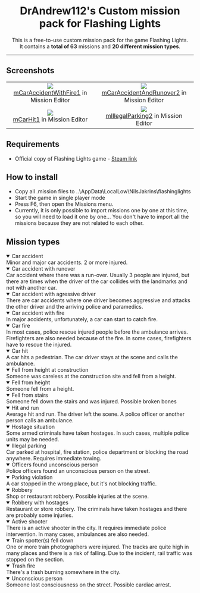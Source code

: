 <div align="center">
<h1>DrAndrew112's Custom mission pack for Flashing Lights</h1>
<!--<img src="https://europe1.discourse-cdn.com/unity/original/4X/9/f/a/9fae96ef2d792038ef4e2c0383484582ce4909b5.gif" width="120" height="auto"/>
<img src="https://europe1.discourse-cdn.com/unity/original/4X/9/f/a/9fae96ef2d792038ef4e2c0383484582ce4909b5.gif" width="120" height="auto"/>-->
<p>
  This is a free-to-use custom mission pack for the game Flashing Lights.<br/>
  It contains a <b>total of 63</b> missions and <b>20 different mission types</b>.
</p>
<hr/>
</div>

## Screenshots
<table>
  <tr>
    <td align="center">
      <img src="https://github.com/user-attachments/assets/40bea6f5-025e-4e57-8308-07e651ba4bde">
      <div><a href="mCarAccidentWithFire1.mission">mCarAccidentWithFire1</a> in Mission Editor</div>
    </td>
    <td align="center">
      <img src="https://github.com/user-attachments/assets/794794a6-f500-4db0-823f-b62305bc0b25">
      <div><a href="mCarAccidentAndRunover2.mission">mCarAccidentAndRunover2</a> in Mission Editor</div>
    </td>
  </tr>
  <tr>
    <td align="center">
      <img src="https://github.com/user-attachments/assets/7f69663a-e4ff-4abd-8efc-5d280f3c7681">
      <div><a href="mCarHit1.mission">mCarHit1</a> in Mission Editor</div>
    </td>
    <td align="center">
      <img src="https://github.com/user-attachments/assets/4ed831b4-fa53-49ed-970d-dc1c21789cc4">
      <div><a href="mIllegalParking2.mission">mIllegalParking2</a> in Mission Editor</div>
    </td>
  </tr>
  <!--<tr>
    <td align="center">
      <img src="">
      <div><a href=".mission"></a></div>
    </td>
    <td align="center">
      <img src="">
      <div><a href=".mission"></a></div>
    </td>
  </tr>-->
</table>

## Requirements
- Official copy of Flashing Lights game - [Steam link](https://store.steampowered.com/app/605740/Flashing_Lights__Police_Firefighting_Emergency_Services_EMS_Simulator/)

## How to install
- Copy all .mission files to ..\AppData\LocalLow\NilsJakrins\flashinglights
- Start the game in single player mode
- Press F6, then open the Missions menu.
- Currently, it is only possible to import missions one by one at this time, so you will need to load it one by one...
You don't have to import all the missions because they are not related to each other.

## Mission types
<details open>
  <summary>Car accident</summary>
  Minor and major car accidents. 2 or more injured.
</details>
<details open>
  <summary>Car accident with runover</summary>
  Car accident where there was a run-over. Usually 3 people are injured, but there are times when the driver of the car collides with the landmarks and not with another car.
</details>
<details open>
  <summary>Car accident with agressive driver</summary>
  There are car accidents where one driver becomes aggressive and attacks the other driver and the arriving police and paramedics.
</details>
<details open>
  <summary>Car accident with fire</summary>
  In major accidents, unfortunately, a car can start to catch fire. 
</details>
<details open>
  <summary>Car fire</summary>
  In most cases, police rescue injured people before the ambulance arrives. Firefighters are also needed because of the fire. In some cases, firefighters have to rescue the injured.
</details>
<details open>
  <summary>Car hit</summary>
  A car hits a pedestrian. The car driver stays at the scene and calls the ambulance.
</details>
<details open>
  <summary>Fell from height at construction</summary>
  Someone was careless at the construction site and fell from a height.
</details>
<details open>
  <summary>Fell from height</summary>
  Someone fell from a height.
</details>
<details open>
  <summary>Fell from stairs</summary>
  Someone fell down the stairs and was injured. Possible broken bones
</details>
<details open>
  <summary>Hit and run</summary>
  Average hit and run. The driver left the scene. A police officer or another person calls an ambulance.
</details>
<details open>
  <summary>Hostage situation</summary>
  Some armed criminals have taken hostages. In such cases, multiple police units may be needed.
</details>
<details open>
  <summary>Illegal parking</summary>
  Car parked at hospital, fire station, police department or blocking the road anywhere. Requires immediate towing.
</details>
<details open>
  <summary>Officers found unconscious person</summary>
  Police officers found an unconscious person on the street.
</details>
<details open>
  <summary>Parking violation</summary>
  A car stopped in the wrong place, but it's not blocking traffic.
</details>
<details open>
  <summary>Robbery</summary>
  Shop or restaurant robbery. Possible injuries at the scene.
</details>
<details open>
  <summary>Robbery with hostages</summary>
  Restaurant or store robbery. The criminals have taken hostages and there are probably some injuries.
</details>
<details open>
  <summary>Active shooter</summary>
  There is an active shooter in the city. It requires immediate police intervention. In many cases, ambulances are also needed.
</details>
<details open>
  <summary>Train spotter(s) fell down</summary>
  One or more train photographers were injured. The tracks are quite high in many places and there is a risk of falling. Due to the incident, rail traffic was stopped on the section.
</details>
<details open>
  <summary>Trash fire</summary>
  There's a trash burning somewhere in the city.
</details>
<details open>
  <summary>Unconscious person</summary>
  Someone lost consciousness on the street. Possible cardiac arrest.
</details>
